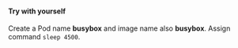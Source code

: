 #### Try with yourself

Create a Pod name **busybox** and image name also **busybox**. Assign command `sleep 4500`.

